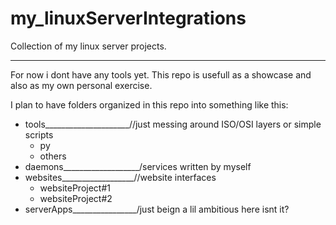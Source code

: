 # my_linuxServerIntegrations
Collection of my linux server projects.

---

For now i dont have any tools yet.
This repo is usefull as a showcase and also as my own personal exercise. 

I plan to have folders organized in this repo into something like this:

  * tools_____________________//just messing around ISO/OSI layers or simple scripts 
      - py 
      - others
  * daemons___________________/services written by myself
  * websites__________________//website interfaces
      - websiteProject#1
      - websiteProject#2
  * serverApps________________/just beign a lil ambitious here isnt it?
